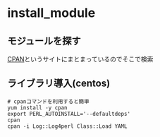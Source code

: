 # install_module

## モジュールを探す
[CPAN](http://search.cpan.org/)というサイトにまとまっているのでそこで検索


## ライブラリ導入(centos)
    # cpanコマンドを利用すると簡単
    yum install -y cpan
    export PERL_AUTOINSTALL='--defaultdeps'
    cpan
    cpan -i Log::Log4perl Class::Load YAML

